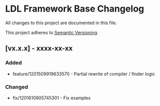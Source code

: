 # LDL Framework Base Changelog

All changes to this project are documented in this file.

This project adheres to [Semantic Versioning](https://semver.org/spec/v2.0.0.html).

## [vx.x.x] - xxxx-xx-xx

### Added

- feature/1201509919633570 - Partial rewrite of compiler / finder logic


### Changed

- fix/1201610905745301 - Fix examples

